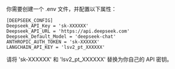 你需要创建一个 .env 文件，并配置以下属性：

```
[DEEPSEEK_CONFIG]
Deepseek_API_Key = 'sk-XXXXXX'
Deepseek_API_URL = 'https://api.deepseek.com'
Deepseek_Default_Model = 'deepseek-chat'
ANTHROPIC_AUTH_TOKEN = 'sk-XXXXXX'
LANGCHAIN_API_KEY = 'lsv2_pt_XXXXXX'
```

请将 'sk-XXXXXX' 和 'lsv2_pt_XXXXXX' 替换为你自己的 API 密钥。
